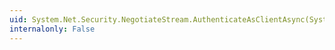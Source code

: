 ```yaml
---
uid: System.Net.Security.NegotiateStream.AuthenticateAsClientAsync(System.Net.NetworkCredential,System.String)
internalonly: False
---
```

